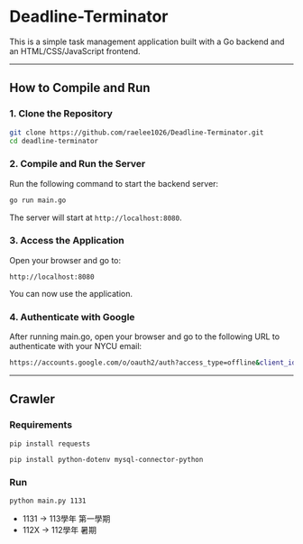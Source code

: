 # Deadline-Terminator

This is a simple task management application built with a Go backend and an HTML/CSS/JavaScript frontend.

---

## How to Compile and Run

### 1. Clone the Repository

```bash
git clone https://github.com/raelee1026/Deadline-Terminator.git
cd deadline-terminator
```

### 2. Compile and Run the Server

Run the following command to start the backend server:

```bash
go run main.go
```

The server will start at `http://localhost:8080`.

### 3. Access the Application

Open your browser and go to:

```plaintext
http://localhost:8080
```
You can now use the application.

### 4. Authenticate with Google
After running main.go, open your browser and go to the following URL to authenticate with your NYCU email:
```bash
https://accounts.google.com/o/oauth2/auth?access_type=offline&client_id=997285622302-goltvajj196rm1ims0sijhgbvro82cad.apps.googleusercontent.com&redirect_uri=http%3A%2F%2Flocalhost%3A8080%2Foauth2%2Fcallback&response_type=code&scope=https%3A%2F%2Fwww.googleapis.com%2Fauth%2Fgmail.readonly&state=state-token
```
---
## Crawler
### Requirements
`pip install requests`

`pip install python-dotenv mysql-connector-python`

### Run
`python main.py 1131`

- 1131 -> 113學年 第一學期    
- 112X -> 112學年 暑期
